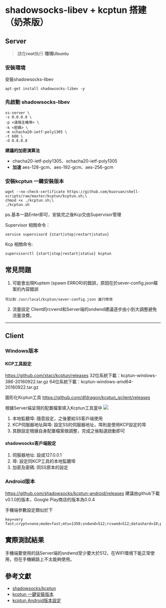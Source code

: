 # shadowsocks-libev + kcptun 搭建（奶茶版）


## Server
> 請在**root**執行
> **環境Ubuntu**

### 安裝環境
安裝shadowsocks-libev
```
apt-get install shadowsocks-libev -y
```

### 先啟動 shadowsocks-libev
```
ss-server \
-s 0.0.0.0 \
-p <遠端主機埠> \
-k <密碼> \
-m xchacha20-ietf-poly1305 \
-t 600 \
-d 8.8.8.8
```

**建議的加密演算法**
* chacha20-ietf-poly1305、xchacha20-ietf-poly1305
* **加速** aes-128-gcm、aes-192-gcm、aes-256-gcm


### 安裝kcptun 一鍵安裝版本
```
wget --no-check-certificate https://github.com/kuoruan/shell-scripts/raw/master/kcptun/kcptun.sh;\
chmod +x ./kcptun.sh;\
./kcptun.sh
```
ps.基本一路Enter即可，安裝完之後Kcp交由Supervisor管理

Supervisor 相關命令：
```
service supervisord {start|stop|restart|status}
```
Kcp 相關命令:
```
supervisorctl {start|stop|restart|status} kcptun
```

## 常見問題
1. 可能會出現Kuptem (spawn ERROR)的錯誤，原因在於sever-config.json檔案的內容錯誤

```
可以到 /usr/local/kcptun/sever-config.json 進行修改
```
2. 流量設定
 Client的rcvwnd和Server端的sndwnd建議逐步由小到大調整避免流量浪費。
 
---

## Client
### Windows版本

#### KCP工具設定
https://github.com/xtaci/kcptun/releases
32位系統下載：kcptun-windows-386-20160922.tar.gz
64位系統下載：kcptun-windows-amd64-20160922.tar.gz

圖形化Kcptun工具
https://github.com/dfdragon/kcptun_gclient/releases

根據Server端呈現的配置檔案填入Kcptun工具當中
![](https://i.imgur.com/gXdfEzx.png)

1. 本地監聽埠: 隨意設定，之後要給SS客戶端使用
2. KCP伺服器地址與埠: 設定SS的伺服器地址，埠則是使用KCP設定的埠
3. 其餘設定根據自身配置檔案做調整，完成之後點選啟動即可

#### shadowsocks客戶端設定
1. 伺服器地址: 設成127.0.0.1
2. 埠: 設定同KCP工具的本地監聽埠
3. 加密及密碼: 同SS原本的設定

### Android版本
https://github.com/shadowsocks/kcptun-android/releases
建議由github下載v0.1.0的版本，Google Play商店的版本為0.0.4

手機端參數設定類似於下
```
key=very fast;crypt=none;mode=fast;mtu=1350;sndwnd=512;rcvwnd=512;datashard=10;parityshard=3;dscp=0;nocomp
```

## 實際測試結果
手機端要使用的話Server端的sndwnd至少要大於512，在WIFI環境下能正常使用，但在手機網路上不太能夠使用。

## 參考文獻
* [shadowsocks/kcptun](https://github.com/shadowsocks/kcptun)
* [kcptun 一鍵安裝版本](https://blog.kuoruan.com/110.html)
* [kcptun Android版本設定](https://blog.kuoruan.com/111.html)